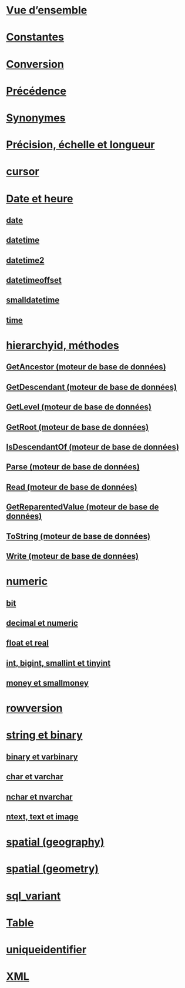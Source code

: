 # [Vue d’ensemble](data-types-transact-sql.md)  
# [Constantes](constants-transact-sql.md)  
# [Conversion](data-type-conversion-database-engine.md)  
# [Précédence](data-type-precedence-transact-sql.md)  
# [Synonymes](data-type-synonyms-transact-sql.md)  
# [Précision, échelle et longueur](precision-scale-and-length-transact-sql.md)    
# [cursor](cursor-transact-sql.md)  
# [Date et heure](date-and-time-types.md)  
## [date](date-transact-sql.md)  
## [datetime](datetime-transact-sql.md)  
## [datetime2](datetime2-transact-sql.md)  
## [datetimeoffset](datetimeoffset-transact-sql.md)  
## [smalldatetime](smalldatetime-transact-sql.md)  
## [time](time-transact-sql.md)  

# [hierarchyid, méthodes](hierarchyid-data-type-method-reference.md)  
## [GetAncestor (moteur de base de données)](getancestor-database-engine.md)  
## [GetDescendant (moteur de base de données)](getdescendant-database-engine.md)  
## [GetLevel (moteur de base de données)](getlevel-database-engine.md)  
## [GetRoot (moteur de base de données)](getroot-database-engine.md)  
## [IsDescendantOf (moteur de base de données)](isdescendantof-database-engine.md)  
## [Parse (moteur de base de données)](parse-database-engine.md)  
## [Read (moteur de base de données)](read-database-engine.md)  
## [GetReparentedValue (moteur de base de données)](getreparentedvalue-database-engine.md)  
## [ToString (moteur de base de données)](tostring-database-engine.md)  
## [Write (moteur de base de données)](write-database-engine.md)  

# [numeric](numeric-types.md)  
## [bit](bit-transact-sql.md)
## [decimal et numeric](decimal-and-numeric-transact-sql.md)  
## [float et real](float-and-real-transact-sql.md)  
## [int, bigint, smallint et tinyint](int-bigint-smallint-and-tinyint-transact-sql.md)  
## [money et smallmoney](money-and-smallmoney-transact-sql.md)  

# [rowversion](rowversion-transact-sql.md)  

# [string et binary](string-and-binary-types.md)  
## [binary et varbinary](binary-and-varbinary-transact-sql.md)  
## [char et varchar](char-and-varchar-transact-sql.md)  
## [nchar et nvarchar](nchar-and-nvarchar-transact-sql.md)  
## [ntext, text et image](ntext-text-and-image-transact-sql.md)  

# [spatial (geography)](../../t-sql/spatial-geography/spatial-types-geography.md)
# [spatial (geometry)](../../t-sql/spatial-geometry/spatial-types-geometry-transact-sql.md)

# [sql_variant](sql-variant-transact-sql.md)  

# [Table](table-transact-sql.md)  

# [uniqueidentifier](uniqueidentifier-transact-sql.md)  

# [XML](../../t-sql/xml/xml-transact-sql.md)
